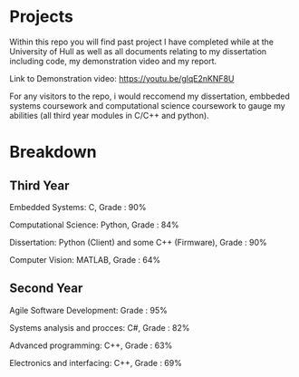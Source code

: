 # Projects

Within this repo you will find past project I have completed while at the University of Hull as well as  all documents relating to my dissertation including code, my demonstration video and my report. 

Link to Demonstration video: https://youtu.be/glqE2nKNF8U 

For any visitors to the repo, i would reccomend my dissertation, embbeded systems coursework and computational science coursework to gauge my abilities (all third year modules in C/C++ and python).

# Breakdown
## Third Year 
Embedded Systems: C, Grade : 90%

Computational Science: Python, Grade : 84%

Dissertation: Python (Client) and some C++ (Firmware), Grade : 90%

Computer Vision: MATLAB, Grade :  64%

## Second Year 
Agile Software Development: Grade : 95%

Systems analysis and procces: C#, Grade : 82%

Advanced programming: C++, Grade : 63%

Electronics and interfacing: C++, Grade : 69%

